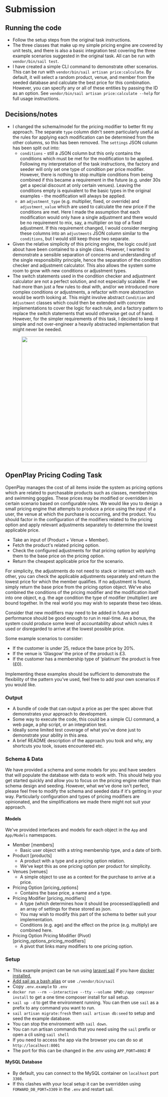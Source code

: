 # Submission

## Running the code

- Follow the setup steps from the original task instructions.
- The three classes that make up my simple pricing engine are covered by unit tests, and there is also a basic integration test covering the three example scenarios suggested in the original task. All can be run with `vendor/bin/sail test`.
- I have created a simple CLI command to demonstrate other scenarios. This can be run with `vendor/bin/sail artisan price:calculate`. By default, it will select a random product, venue, and member from the seeded database and calculate the best price for this combination. However, you can specify any or all of these entities by passing the ID as an option. See `vendor/bin/sail artisan price:calculate --help` for full usage instructions.

## Decisions/notes

- I changed the schema/model for the pricing modifier to better fit my approach. The separate `type` column didn't seem particularly useful as the rules for applying each modification can be determined from the other columns, so this has been removed. The `settings` JSON column has been split out into:
    - `conditions` - still a JSON column but this only contains the conditions which must be met for the modification to be applied. Following my interpretation of the task instructions, the factory and seeder will only set one type of condition per price modifier. However, there is nothing to stop multiple conditions from being combined if this became a requirement in the future (e.g. under 30s get a special discount at only certain venues). Leaving the conditions empty is equivalent to the basic types in the original examples - the modification will always be applied.
    - an `adjustment_type` (e.g. multiplier, fixed, or override) and `adjustment_value` which are used to calculate the new price if the conditions are met. Here I made the assumption that each modification would only have a single adjustment and there would be no requirement to mix, say, a multiplier on top of a fixed adjustment. If this requirement changed, I would consider merging these columns into an `adjustments` JSON column similar to the `conditions`, but I would still keep those two separate.
- Given the relative simplicity of this pricing engine, the logic could just about have been contained to a single class. However, I wanted to demonstrate a sensible separation of concerns and understanding of the single responsibility principle, hence the separation of the condition checker and adjustment calculator. This also allows the system some room to grow with new conditions or adjustment types.
- The switch statements used in the condition checker and adjustment calculator are not a perfect solution, and not especially scalable. If we had more than just a few rules to deal with, and/or we introduced more complex conditions or adjustments, a refactor with more abstraction would be worth looking at. This might involve abstract `Condition` and `Adjustment` classes which could then be extended with concrete implementations to cover the logic for each rule, and a factory pattern to replace the switch statements that would otherwise get out of hand. However, for the simpler requirements of this task, I decided to keep it simple and not over-engineer a heavily abstracted implementation that might never be needed.


<p align="center"><a href="https://openplay.net" target="_blank"><img src="https://openplay.net/wp-content/uploads/2020/05/op-inline-transparent-1.png" width="400"></a></p>


## OpenPlay Pricing Coding Task
OpenPlay manages the cost of all items inside the system as pricing options which are related to purchasable
products such as classes, memberships and swimming goggles. These prices may be modified or overridden in certain
scenario based on configurable rules. We would like you to design a small pricing engine that attempts to produce a price using the input of a user, the venue
at which the purchase is occurring, and the product. You should factor in the configuration of the modifiers
related to the pricing option and apply relevant adjustments separately to determine the lowest applicable price.

- Take an input of (Product + Venue + Member).
- Fetch the product's related pricing option.
- Check the configured adjustments for that pricing option
  by applying them to the base price on the pricing option.
- Return the cheapest applicable price for the scenario.

For simplicity, the adjustments do not need to stack or interact with each other, you can check the applicable
adjustments separately and return the lowest price for which the member qualifies. If no adjustment
is found, simply return the base price from the pricing option object. We've also combined the conditions of the
pricing modifier and the modification itself into one object, e.g. the age condition the type of modifier (multiplier) are bound together.
In the real world you may wish to separate these two ideas.

Consider that new modifiers may need to be added in future and performance should be good enough
to run in real-time. As a bonus, the system could produce some level of accountability about which rules it used
or disregarded to arrive at the lowest possible price.

Some example scenarios to consider:
- If the customer is under 25, reduce the base price by 20%.
- If the venue is ‘Glasgow’ the price of the product is £3.
- If the customer has a membership type of ‘platinum’ the product is free (£0).

Implementing these examples should be sufficient to demonstrate the flexibility of the
pattern you’ve used, feel free to add your own scenarios if you would like.

### Output
- A bundle of code that can output a price as per the spec above that demonstrates
your approach to development.
- Some way to execute the code, this could be a simple CLI command, a web page, a php script, or an integration test.
- Ideally some limited test coverage of what you've done just to demonstrate your ability in this area.
- A brief README description of the approach you took and why, any shortcuts you took, issues encountered etc.

### Schema & Data

We have provided a schema and some models for you and have seeders that will populate the database with data
to work with. This should help you get started quickly and allow you to focus on the pricing engine rather than
schema design and seeding. However, what we've done isn't perfect, please feel free to modify the schema and
seeded data if it's getting in your way. Particularly configuration and types of pricing modifiers are opinionated,
and the simplifications we made there might not suit your approach.

#### Models

We've provided interfaces and models for each object in the `App` and `App/Models` namespaces.

- Member [members]
  - Basic user object with a string membership type, and a date of birth.
- Product [products]
  - A product with a type and a pricing option relation.
  - We've kept this as one pricing option per product for simplicity.
- Venues [venues]
  - A simple object to use as a context for the purchase to arrive at a price.
- Pricing Option [pricing_options]
  - Contains the base price, a name and a type.
- Pricing Modifier [pricing_modifiers]
  - A type (which determines how it should be processed/applied) and an array of settings for these stored as json.
  - You may wish to modify this part of the schema to better suit your implementation.
  - Conditions (e.g. age) and the effect on the price (e.g. multiply) are combined here.
- Pricing Option Pricing Modifier (Pivot) [pricing_options_pricing_modifiers]
  - A pivot that links many modifiers to one pricing option.


### Setup
- This example project can be run using <a href="https://laravel.com/docs/8.x/sail">laravel sail</a> if you have <a href="https://docs.docker.com/get-docker/">docker installed.</a>
- <a href="https://laravel.com/docs/8.x/sail#configuring-a-bash-alias">Add sail as a bash alias</a> or use `./vendor/bin/sail`
- Copy `.env.example` to `.env`
- `docker run --rm --interactive --tty --volume $PWD:/app composer install` to get a one time composer install for sail setup.
- `sail up -d` to get the environment running. You can then use `sail` as a prefix to any command you want to run.
- `sail artisan migrate:fresh` then `sail artisan db:seed` to setup and seed the example database.
- You can stop the environment with `sail down`.
- You can run artisan commands that you need using the `sail` prefix or open a cli using `sail shell`
- If you need to access the app via the browser you can do so at `http://localhost:8001`
- The port for this can be changed in the .env using `APP_PORT=8002` #

#### MySQL Database
- By default, you can connect to the MySQL container on `localhost` port `3308`.
- If this clashes with your local setup it can be overridden using `FORWARD_DB_PORT=3309` in the `.env` and restart sail.


